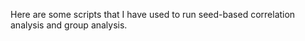 Here are some scripts that I have used to run seed-based correlation analysis and group analysis.


